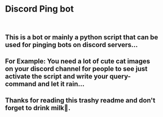 # <b>Discord Ping bot</b><br><br>

## This is a bot or mainly a python script that can be used for pinging bots on discord servers...

## For Example: You need a lot of cute cat images on your discord channel for people to see just activate the script and write your query-command and let it rain...

## Thanks for reading this trashy readme and <b>don't forget to drink milk🥛.</b>
